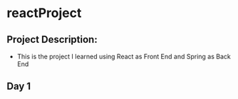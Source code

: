 # reactProject

## Project Description:
- This is the project I learned using React as Front End and Spring as Back End

## Day 1